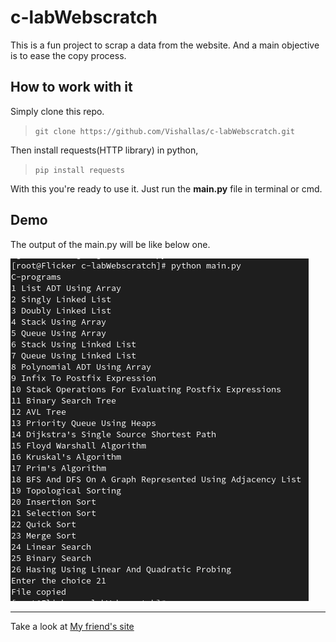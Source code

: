 # c-labWebscratch

This is a fun project to scrap a data from the website. And a main objective is to ease the copy process.

## How to work with it

Simply clone this repo.

> `git clone https://github.com/Vishallas/c-labWebscratch.git`

Then install requests(HTTP library) in python,

> `pip install requests`

With this you're ready to use it. Just run the **main.py** file in terminal or cmd.

## Demo

The output of the main.py will be like below one.

![Screenshot of the output](images/scrsht.png)

---

Take a look at [My friend's site](https://ece-clab.netlify.app)
